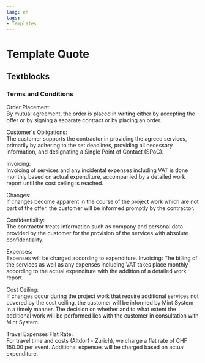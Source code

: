 ```yaml
---
lang: en
tags:
- Templates
---
```


# Template Quote

## Textblocks

### Terms and Conditions

Order Placement:  
By mutual agreement, the order is placed in writing either by accepting the offer or by signing a separate contract or by placing an order.

Customer's Obligations:  
The customer supports the contractor in providing the agreed services, primarily by adhering to the set deadlines, providing all necessary information, and designating a Single Point of Contact (SPoC).

Invoicing:  
Invoicing of services and any incidental expenses including VAT is done monthly based on actual expenditure, accompanied by a detailed work report until the cost ceiling is reached.

Changes:  
If changes become apparent in the course of the project work which are not part of the offer, the customer will be informed promptly by the contractor. 

Confidentiality:  
The contractor treats information such as company and personal data provided by the customer for the provision of the services with absolute confidentiality. 

Expenses:  
Expenses will be charged according to expenditure. Invoicing: The billing of the services as well as any expenses including VAT takes place monthly according to the actual expenditure with the addition of a detailed work report. 

Cost Ceiling:  
If changes occur during the project work that require additional services not covered by the cost ceiling, the customer will be informed by Mint System in a timely manner. The decision on whether and to what extent the additional work will be performed lies with the customer in consultation with Mint System.

Travel Expenses Flat Rate:  
For travel time and costs (Altdorf - Zurich), we charge a flat rate of CHF 150.00 per event. Additional expenses will be charged based on actual expenditure.